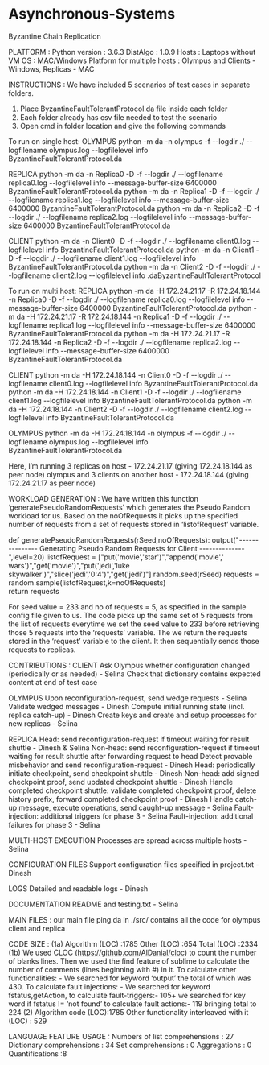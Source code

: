 # Asynchronous-Systems
Byzantine Chain Replication

PLATFORM : 
Python version : 3.6.3
DistAlgo : 1.0.9
Hosts : Laptops without VM
OS : MAC/Windows
Platform for multiple hosts : Olympus and Clients - Windows, Replicas - MAC



INSTRUCTIONS : 
We have included 5 scenarios of test cases in separate folders.
1. Place ByzantineFaultTolerantProtocol.da file inside each folder
2. Each folder already has csv file needed to test the scenario
3. Open cmd in folder location and give the following commands

To run on single host:
OLYMPUS
python -m da -n olympus -f --logdir ./ --logfilename olympus.log --logfilelevel info ByzantineFaultTolerantProtocol.da

REPLICA
python -m da -n Replica0 -D -f --logdir ./ --logfilename replica0.log --logfilelevel info --message-buffer-size 6400000 ByzantineFaultTolerantProtocol.da
python -m da -n Replica1 -D -f --logdir ./ --logfilename replica1.log --logfilelevel info --message-buffer-size 6400000 ByzantineFaultTolerantProtocol.da
python -m da -n Replica2 -D -f --logdir ./ --logfilename replica2.log --logfilelevel info --message-buffer-size 6400000 ByzantineFaultTolerantProtocol.da

CLIENT
python -m da -n Client0 -D -f --logdir ./ --logfilename client0.log --logfilelevel info ByzantineFaultTolerantProtocol.da
python -m da -n Client1 -D -f --logdir ./ --logfilename client1.log --logfilelevel info ByzantineFaultTolerantProtocol.da
python -m da -n Client2 -D -f --logdir ./ --logfilename client2.log --logfilelevel info .daByzantineFaultTolerantProtocol

To run on multi host:
REPLICA
python -m da -H 172.24.21.17 -R 172.24.18.144 -n Replica0 -D -f --logdir ./ --logfilename replica0.log --logfilelevel info --message-buffer-size 6400000 ByzantineFaultTolerantProtocol.da
python -m da -H 172.24.21.17 -R 172.24.18.144 -n Replica1 -D -f --logdir ./ --logfilename replica1.log --logfilelevel info --message-buffer-size 6400000 ByzantineFaultTolerantProtocol.da
python -m da -H 172.24.21.17 -R 172.24.18.144 -n Replica2 -D -f --logdir ./ --logfilename replica2.log --logfilelevel info --message-buffer-size 6400000 ByzantineFaultTolerantProtocol.da

CLIENT
python -m da -H 172.24.18.144 -n Client0 -D -f --logdir ./ --logfilename client0.log --logfilelevel info ByzantineFaultTolerantProtocol.da
python -m da -H 172.24.18.144 -n Client1 -D -f --logdir ./ --logfilename client1.log --logfilelevel info ByzantineFaultTolerantProtocol.da
python -m da -H 172.24.18.144 -n Client2 -D -f --logdir ./ --logfilename client2.log --logfilelevel info ByzantineFaultTolerantProtocol.da

OLYMPUS
python -m da -H 172.24.18.144 -n olympus -f --logdir ./ --logfilename olympus.log --logfilelevel info ByzantineFaultTolerantProtocol.da

Here, I’m running 3 replicas on host - 172.24.21.17 (giving 172.24.18.144 as peer node)
olympus and 3 clients on another host - 172.24.18.144 (giving 172.24.21.17 as peer node)



WORKLOAD GENERATION :
We have written this function ‘generatePseudoRandomRequests’ which generates the Pseudo Random workload for us. Based on the noOfRequests it picks up the specified number of requests from a set of requests stored in ‘listofRequest’ variable.

def generatePseudoRandomRequests(rSeed,noOfRequests):
        output("--------------- Generating Pseudo Random Requests for Client --------------",level=20)
        listofRequest = ["put('movie','star')","append('movie',' wars')","get('movie')","put('jedi','luke    skywalker')","slice('jedi','0:4')","get('jedi')"]
        random.seed(rSeed)
        requests = random.sample(listofRequest,k=noOfRequests)        
        return requests

For seed value = 233 and no of requests = 5, as specified in the sample config file given to us.
The code picks up the same set of 5 requests from the list of requests everytime we set the seed value to 233 before retrieving those 5 requests into the ‘requests’ variable.
The  we return the requests stored in the ‘request’ variable to the client. It then sequentially sends those requests to replicas.



CONTRIBUTIONS :
CLIENT
Ask Olympus whether configuration changed (periodically or as needed) - Selina
Check that dictionary contains expected content at end of test case

OLYMPUS
Upon reconfiguration-request, send wedge requests - Selina
Validate wedged messages - Dinesh
Compute initial running state (incl. replica catch-up) - Dinesh
Create keys and create and setup processes for new replicas - Selina

REPLICA
Head: send reconfiguration-request if timeout waiting for result shuttle - Dinesh & Selina
Non-head: send reconfiguration-request if timeout waiting for result shuttle after forwarding request to head 
Detect provable misbehavior and send reconfiguration-request - Dinesh
Head: periodically initiate checkpoint, send checkpoint shuttle - Dinesh
Non-head: add signed checkpoint proof, send updated checkpoint shuttle - Dinesh
Handle completed checkpoint shuttle: validate completed checkpoint proof, delete history prefix, forward completed checkpoint proof - Dinesh
Handle catch-up message, execute operations, send caught-up message - Selina
Fault-injection: additional triggers for phase 3 - Selina 
Fault-injection: additional failures for phase 3 - Selina

MULTI-HOST EXECUTION 
Processes are spread across multiple hosts - Selina

CONFIGURATION FILES 
Support configuration files specified in project.txt - Dinesh

LOGS 
Detailed and readable logs - Dinesh

DOCUMENTATION 
README and testing.txt - Selina

MAIN FILES : our main file ping.da in ./src/ contains all the code for olympus client and replica



CODE SIZE :
(1a) Algorithm (LOC) :1785
       Other (LOC) :654
       Total (LOC) :2334	
(1b) We used CLOC (https://github.com/AlDanial/cloc) to count the number of blanks lines.
       Then we used the find feature of sublime to calculate the number of comments (lines beginning with #) in it.
        To calculate other functionalities: - We searched for keyword ‘output’ the total of which was 430.
        To calculate fault injections: - We searched for keyword fstatus,getAction, to calculate fault-triggers:- 105+ we searched for key word if fstatus != ‘not found’ to calculate fault actions:- 119 bringing total to 224
(2) Algorithm code (LOC):1785
     Other functionality interleaved with it (LOC) : 529

LANGUAGE FEATURE USAGE :
Numbers of list comprehensions : 27
Dictionary comprehensions : 34
Set comprehensions : 0 
Aggregations : 0
Quantifications :8



